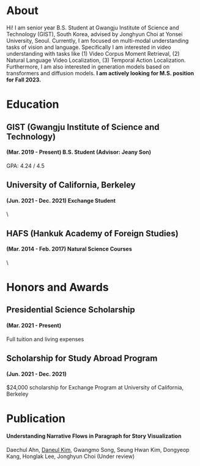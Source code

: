 # About
Hi! I am senior year B.S. Student at Gwangju Institute of Science and Technology (GIST), South Korea, advised by Jonghyun Choi at Yonsei University, Seoul.
Currently, I am focused on multi-modal understanding tasks of vision and language. 
Specifically I am interested in video understanding with tasks like (1) Video Corpus Moment Retrieval, (2) Natural Language Video Localization, (3) Temporal Action Localization.
Furthermore, I am also interested in generation models based on transformers and diffusion models.
**I am actively looking for M.S. position for Fall 2023.**

# Education
## GIST (Gwangju Institute of Science and Technology)
#### (Mar. 2019 - Present) B.S. Student (Advisor: Jeany Son)
GPA: 4.24 / 4.5

## University of California, Berkeley
#### (Jun. 2021 - Dec. 2021) Exchange Student
\\
## HAFS (Hankuk Academy of Foreign Studies)
#### (Mar. 2014 - Feb. 2017) Natural Science Courses
\\
# Honors and Awards
## Presidential Science Scholarship
#### (Mar. 2021 - Present) 
Full tuition and living expenses

## Scholarship for Study Abroad Program
#### (Jun. 2021 - Dec. 2021)
$24,000 scholarship for Exchange Program at University of California, Berkeley

# Publication
#### Understanding Narrative Flows in Paragraph for Story Visualization
Daechul Ahn, <ins>Daneul Kim</ins>, Gwangmo Song, Seung Hwan Kim, Dongyeop Kang, Honglak Lee, Jonghyun Choi
(Under review)
